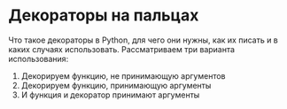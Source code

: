 # **Декораторы на пальцах**

Что такое декораторы в Python, для чего они нужны, как их писать и в каких случаях использовать. Рассматриваем три варианта использования:

1. Декорируем функцию, не принимающую аргументов
2. Декорируем функцию, принимающую аргументы
3. И функция и декоратор принимают аргументы